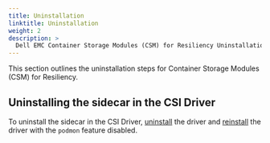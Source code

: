 ```yaml
---
title: Uninstallation
linktitle: Uninstallation 
weight: 2
description: >
  Dell EMC Container Storage Modules (CSM) for Resiliency Uninstallation
---
```


This section outlines the uninstallation steps for Container Storage Modules (CSM) for Resiliency. 

## Uninstalling the sidecar in the CSI Driver

To uninstall the sidecar in the CSI Driver, [uninstall](../../csidriver/uninstall) the driver and [reinstall](../../deployment) the driver with the `podmon` feature disabled.